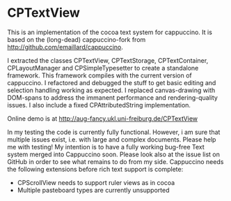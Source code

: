 CPTextView
==========
This is an implementation of the cocoa text system for cappuccino.
It is based on the (long-dead) cappuccino-fork from <http://github.com/emaillard/cappuccino>.

I extracted the classes CPTextView, CPTextStorage, CPTextContainer, CPLayoutManager and CPSimpleTypesetter to create a standalone framework. This framework compiles with the current version of cappuccino.
I refactored and debugged the stuff to get basic editing and selection handling working as expected.
I replaced canvas-drawing with DOM-spans to address the immanent performance and rendering-quality issues.
I also include a fixed CPAttributedString implementation.

Online demo is at <http://aug-fancy.ukl.uni-freiburg.de/CPTextView>

In my testing the code is currently fully functional. However, i am sure that multiple issues exist, i.e. with large and complex documents. Please help me with testing!
My intention is to have a fully working bug-free Text system merged into Cappuccino soon.
Please look also at the issue list on GitHub in order to see what remains to do from my side.
Cappuccino needs the following extensions before rich text support is complete:
* CPScrollView needs to support ruler views as in cocoa
* Multiple pasteboard types are currently unsupported

